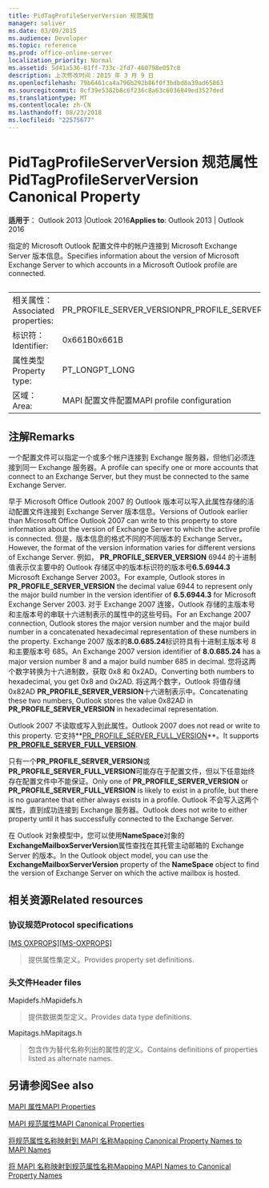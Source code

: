 ```yaml
---
title: PidTagProfileServerVersion 规范属性
manager: soliver
ms.date: 03/09/2015
ms.audience: Developer
ms.topic: reference
ms.prod: office-online-server
localization_priority: Normal
ms.assetid: 5d41a536-81ff-733c-2fd7-460798e057c8
description: 上次修改时间：2015 年 3 月 9 日
ms.openlocfilehash: 79b6461ca4a796b292b86f0f3bdbd8a39ad65863
ms.sourcegitcommit: 0cf39e5382b8c6f236c8a63c6036849ed3527ded
ms.translationtype: MT
ms.contentlocale: zh-CN
ms.lasthandoff: 08/23/2018
ms.locfileid: "22575677"
---
```

# <a name="pidtagprofileserverversion-canonical-property"></a><span data-ttu-id="82cc8-103">PidTagProfileServerVersion 规范属性</span><span class="sxs-lookup"><span data-stu-id="82cc8-103">PidTagProfileServerVersion Canonical Property</span></span>

  
  
<span data-ttu-id="82cc8-104">**适用于**： Outlook 2013 |Outlook 2016</span><span class="sxs-lookup"><span data-stu-id="82cc8-104">**Applies to**: Outlook 2013 | Outlook 2016</span></span> 
  
<span data-ttu-id="82cc8-105">指定的 Microsoft Outlook 配置文件中的帐户连接到 Microsoft Exchange Server 版本信息。</span><span class="sxs-lookup"><span data-stu-id="82cc8-105">Specifies information about the version of Microsoft Exchange Server to which accounts in a Microsoft Outlook profile are connected.</span></span>
  
## 

|||
|:-----|:-----|
|<span data-ttu-id="82cc8-106">相关属性：</span><span class="sxs-lookup"><span data-stu-id="82cc8-106">Associated properties:</span></span>  <br/> |<span data-ttu-id="82cc8-107">PR_PROFILE_SERVER_VERSION</span><span class="sxs-lookup"><span data-stu-id="82cc8-107">PR_PROFILE_SERVER_VERSION</span></span>  <br/> |
|<span data-ttu-id="82cc8-108">标识符：</span><span class="sxs-lookup"><span data-stu-id="82cc8-108">Identifier:</span></span>  <br/> |<span data-ttu-id="82cc8-109">0x661B</span><span class="sxs-lookup"><span data-stu-id="82cc8-109">0x661B</span></span>  <br/> |
|<span data-ttu-id="82cc8-110">属性类型</span><span class="sxs-lookup"><span data-stu-id="82cc8-110">Property type:</span></span>  <br/> |<span data-ttu-id="82cc8-111">PT_LONG</span><span class="sxs-lookup"><span data-stu-id="82cc8-111">PT_LONG</span></span>  <br/> |
|<span data-ttu-id="82cc8-112">区域：</span><span class="sxs-lookup"><span data-stu-id="82cc8-112">Area:</span></span>  <br/> |<span data-ttu-id="82cc8-113">MAPI 配置文件配置</span><span class="sxs-lookup"><span data-stu-id="82cc8-113">MAPI profile configuration</span></span>  <br/> |
   
## <a name="remarks"></a><span data-ttu-id="82cc8-114">注解</span><span class="sxs-lookup"><span data-stu-id="82cc8-114">Remarks</span></span>

<span data-ttu-id="82cc8-115">一个配置文件可以指定一个或多个帐户连接到 Exchange 服务器，但他们必须连接到同一 Exchange 服务器。</span><span class="sxs-lookup"><span data-stu-id="82cc8-115">A profile can specify one or more accounts that connect to an Exchange Server, but they must be connected to the same Exchange Server.</span></span>
  
<span data-ttu-id="82cc8-116">早于 Microsoft Office Outlook 2007 的 Outlook 版本可以写入此属性存储的活动配置文件连接到 Exchange Server 版本信息。</span><span class="sxs-lookup"><span data-stu-id="82cc8-116">Versions of Outlook earlier than Microsoft Office Outlook 2007 can write to this property to store information about the version of Exchange Server to which the active profile is connected.</span></span> <span data-ttu-id="82cc8-117">但是，版本信息的格式不同的不同版本的 Exchange Server。</span><span class="sxs-lookup"><span data-stu-id="82cc8-117">However, the format of the version information varies for different versions of Exchange Server.</span></span> <span data-ttu-id="82cc8-118">例如， **PR_PROFILE_SERVER_VERSION** 6944 的十进制值表示仅主要中的 Outlook 存储区中的版本标识符的版本号**6.5.6944.3** Microsoft Exchange Server 2003。</span><span class="sxs-lookup"><span data-stu-id="82cc8-118">For example, Outlook stores in **PR_PROFILE_SERVER_VERSION** the decimal value 6944 to represent only the major build number in the version identifier of **6.5.6944.3** for Microsoft Exchange Server 2003.</span></span> <span data-ttu-id="82cc8-119">对于 Exchange 2007 连接，Outlook 存储的主版本号和主版本号的串联十六进制表示的属性中的这些号码。</span><span class="sxs-lookup"><span data-stu-id="82cc8-119">For an Exchange 2007 connection, Outlook stores the major version number and the major build number in a concatenated hexadecimal representation of these numbers in the property.</span></span> <span data-ttu-id="82cc8-120">Exchange 2007 版本的**8.0.685.24**标识符具有十进制主版本号 8 和主要版本号 685。</span><span class="sxs-lookup"><span data-stu-id="82cc8-120">An Exchange 2007 version identifier of **8.0.685.24** has a major version number 8 and a major build number 685 in decimal.</span></span> <span data-ttu-id="82cc8-121">您将这两个数字转换为十六进制数，获取 0x8 和 0x2AD。</span><span class="sxs-lookup"><span data-stu-id="82cc8-121">Converting both numbers to hexadecimal, you get 0x8 and 0x2AD.</span></span> <span data-ttu-id="82cc8-122">将这两个数字，Outlook 将值存储 0x82AD **PR_PROFILE_SERVER_VERSION**十六进制表示中。</span><span class="sxs-lookup"><span data-stu-id="82cc8-122">Concatenating these two numbers, Outlook stores the value 0x82AD in **PR_PROFILE_SERVER_VERSION** in hexadecimal representation.</span></span> 
  
<span data-ttu-id="82cc8-123">Outlook 2007 不读取或写入到此属性。</span><span class="sxs-lookup"><span data-stu-id="82cc8-123">Outlook 2007 does not read or write to this property.</span></span> <span data-ttu-id="82cc8-124">它支持**[PR_PROFILE_SERVER_FULL_VERSION](pidtagprofileserverfullversion-canonical-property.md)**。</span><span class="sxs-lookup"><span data-stu-id="82cc8-124">It supports **[PR_PROFILE_SERVER_FULL_VERSION](pidtagprofileserverfullversion-canonical-property.md)**.</span></span> 
  
<span data-ttu-id="82cc8-125">只有一个**PR_PROFILE_SERVER_VERSION**或**PR_PROFILE_SERVER_FULL_VERSION**可能存在于配置文件，但以下任意始终存在配置文件中不能保证。</span><span class="sxs-lookup"><span data-stu-id="82cc8-125">Only one of **PR_PROFILE_SERVER_VERSION** or **PR_PROFILE_SERVER_FULL_VERSION** is likely to exist in a profile, but there is no guarantee that either always exists in a profile.</span></span> <span data-ttu-id="82cc8-126">Outlook 不会写入这两个属性，直到成功连接到 Exchange 服务器。</span><span class="sxs-lookup"><span data-stu-id="82cc8-126">Outlook does not write to either property until it has successfully connected to the Exchange Server.</span></span> 
  
<span data-ttu-id="82cc8-127">在 Outlook 对象模型中，您可以使用**NameSpace**对象的**ExchangeMailboxServerVersion**属性查找在其托管主动邮箱的 Exchange Server 的版本。</span><span class="sxs-lookup"><span data-stu-id="82cc8-127">In the Outlook object model, you can use the **ExchangeMailboxServerVersion** property of the **NameSpace** object to find the version of Exchange Server on which the active mailbox is hosted.</span></span> 
  
## <a name="related-resources"></a><span data-ttu-id="82cc8-128">相关资源</span><span class="sxs-lookup"><span data-stu-id="82cc8-128">Related resources</span></span>

### <a name="protocol-specifications"></a><span data-ttu-id="82cc8-129">协议规范</span><span class="sxs-lookup"><span data-stu-id="82cc8-129">Protocol specifications</span></span>

<span data-ttu-id="82cc8-130">[[MS OXPROPS]](http://msdn.microsoft.com/library/f6ab1613-aefe-447d-a49c-18217230b148%28Office.15%29.aspx)</span><span class="sxs-lookup"><span data-stu-id="82cc8-130">[[MS-OXPROPS]](http://msdn.microsoft.com/library/f6ab1613-aefe-447d-a49c-18217230b148%28Office.15%29.aspx)</span></span>
  
> <span data-ttu-id="82cc8-131">提供属性集定义。</span><span class="sxs-lookup"><span data-stu-id="82cc8-131">Provides property set definitions.</span></span>
    
### <a name="header-files"></a><span data-ttu-id="82cc8-132">头文件</span><span class="sxs-lookup"><span data-stu-id="82cc8-132">Header files</span></span>

<span data-ttu-id="82cc8-133">Mapidefs.h</span><span class="sxs-lookup"><span data-stu-id="82cc8-133">Mapidefs.h</span></span>
  
> <span data-ttu-id="82cc8-134">提供数据类型定义。</span><span class="sxs-lookup"><span data-stu-id="82cc8-134">Provides data type definitions.</span></span>
    
<span data-ttu-id="82cc8-135">Mapitags.h</span><span class="sxs-lookup"><span data-stu-id="82cc8-135">Mapitags.h</span></span>
  
> <span data-ttu-id="82cc8-136">包含作为替代名称列出的属性的定义。</span><span class="sxs-lookup"><span data-stu-id="82cc8-136">Contains definitions of properties listed as alternate names.</span></span>
    
## <a name="see-also"></a><span data-ttu-id="82cc8-137">另请参阅</span><span class="sxs-lookup"><span data-stu-id="82cc8-137">See also</span></span>



[<span data-ttu-id="82cc8-138">MAPI 属性</span><span class="sxs-lookup"><span data-stu-id="82cc8-138">MAPI Properties</span></span>](mapi-properties.md)
  
[<span data-ttu-id="82cc8-139">MAPI 规范属性</span><span class="sxs-lookup"><span data-stu-id="82cc8-139">MAPI Canonical Properties</span></span>](mapi-canonical-properties.md)
  
[<span data-ttu-id="82cc8-140">将规范属性名称映射到 MAPI 名称</span><span class="sxs-lookup"><span data-stu-id="82cc8-140">Mapping Canonical Property Names to MAPI Names</span></span>](mapping-canonical-property-names-to-mapi-names.md)
  
[<span data-ttu-id="82cc8-141">将 MAPI 名称映射到规范属性名称</span><span class="sxs-lookup"><span data-stu-id="82cc8-141">Mapping MAPI Names to Canonical Property Names</span></span>](mapping-mapi-names-to-canonical-property-names.md)

